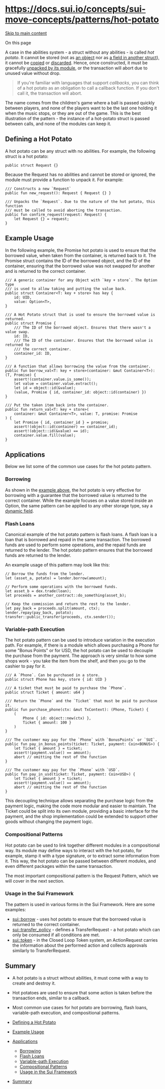 # https://docs.sui.io/concepts/sui-move-concepts/patterns/hot-potato

[Skip to main content](https://move-book.com/programmability/hot-potato-pattern/#__docusaurus_skipToContent_fallback)

On this page

A case in the abilities system - a struct without any abilities - is called _hot potato_. It cannot
be stored (not as [an object](https://move-book.com/storage/key-ability) nor as
[a field in another struct](https://move-book.com/storage/store-ability)), it cannot be
[copied](https://move-book.com/move-basics/copy-ability) or [discarded](https://move-book.com/move-basics/drop-ability). Hence, once
constructed, it must be gracefully [unpacked by its module](https://move-book.com/move-basics/struct), or the
transaction will abort due to unused value without drop.

> If you're familiar with languages that support _callbacks_, you can think of a hot potato as an
> obligation to call a callback function. If you don't call it, the transaction will abort.

The name comes from the children's game where a ball is passed quickly between players, and none of
the players want to be the last one holding it when the music stops, or they are out of the game.
This is the best illustration of the pattern - the instance of a hot-potato struct is passed between
calls, and none of the modules can keep it.

## Defining a Hot Potato [​](https://move-book.com/programmability/hot-potato-pattern/\#defining-a-hot-potato "Direct link to Defining a Hot Potato")

A hot potato can be any struct with no abilities. For example, the following struct is a hot potato:

```codeBlockLines_bu_M
public struct Request {}

```

Because the Request has no abilities and cannot be stored or ignored, the module must provide a
function to unpack it. For example:

```codeBlockLines_bu_M
/// Constructs a new `Request`
public fun new_request(): Request { Request {} }

/// Unpacks the `Request`. Due to the nature of the hot potato, this function
/// must be called to avoid aborting the transaction.
public fun confirm_request(request: Request) {
    let Request {} = request;
}

```

## Example Usage [​](https://move-book.com/programmability/hot-potato-pattern/\#example-usage "Direct link to Example Usage")

In the following example, the Promise hot potato is used to ensure that the borrowed value, when
taken from the container, is returned back to it. The Promise struct contains the ID of the
borrowed object, and the ID of the container, ensuring that the borrowed value was not swapped for
another and is returned to the correct container.

```codeBlockLines_bu_M
/// A generic container for any Object with `key + store`. The Option type
/// is used to allow taking and putting the value back.
public struct Container<T: key + store> has key {
    id: UID,
    value: Option<T>,
}

/// A Hot Potato struct that is used to ensure the borrowed value is returned.
public struct Promise {
    /// The ID of the borrowed object. Ensures that there wasn't a value swap.
    id: ID,
    /// The ID of the container. Ensures that the borrowed value is returned to
    /// the correct container.
    container_id: ID,
}

/// A function that allows borrowing the value from the container.
public fun borrow_val<T: key + store>(container: &mut Container<T>): (T, Promise) {
    assert!(container.value.is_some());
    let value = container.value.extract();
    let id = object::id(&value);
    (value, Promise { id, container_id: object::id(container) })
}

/// Put the taken item back into the container.
public fun return_val<T: key + store>(
    container: &mut Container<T>, value: T, promise: Promise
) {
    let Promise { id, container_id } = promise;
    assert!(object::id(container) == container_id);
    assert!(object::id(&value) == id);
    container.value.fill(value);
}

```

## Applications [​](https://move-book.com/programmability/hot-potato-pattern/\#applications "Direct link to Applications")

Below we list some of the common use cases for the hot potato pattern.

### Borrowing [​](https://move-book.com/programmability/hot-potato-pattern/\#borrowing "Direct link to Borrowing")

As shown in the [example above](https://move-book.com/programmability/hot-potato-pattern/#example-usage), the hot potato is very effective for borrowing with
a guarantee that the borrowed value is returned to the correct container. While the example focuses
on a value stored inside an Option, the same pattern can be applied to any other storage type, say
a [dynamic field](https://move-book.com/programmability/dynamic-fields).

### Flash Loans [​](https://move-book.com/programmability/hot-potato-pattern/\#flash-loans "Direct link to Flash Loans")

Canonical example of the hot potato pattern is flash loans. A flash loan is a loan that is borrowed
and repaid in the same transaction. The borrowed funds are used to perform some operations, and the
repaid funds are returned to the lender. The hot potato pattern ensures that the borrowed funds are
returned to the lender.

An example usage of this pattern may look like this:

```codeBlockLines_bu_M
// Borrow the funds from the lender.
let (asset_a, potato) = lender.borrow(amount);

// Perform some operations with the borrowed funds.
let asset_b = dex.trade(loan);
let proceeds = another_contract::do_something(asset_b);

// Keep the commission and return the rest to the lender.
let pay_back = proceeds.split(amount, ctx);
lender.repay(pay_back, potato);
transfer::public_transfer(proceeds, ctx.sender());

```

### Variable-path Execution [​](https://move-book.com/programmability/hot-potato-pattern/\#variable-path-execution "Direct link to Variable-path Execution")

The hot potato pattern can be used to introduce variation in the execution path. For example, if
there is a module which allows purchasing a Phone for some "Bonus Points" or for USD, the hot
potato can be used to decouple the purchase from the payment. The approach is very similar to how
some shops work - you take the item from the shelf, and then you go to the cashier to pay for it.

```codeBlockLines_bu_M
/// A `Phone`. Can be purchased in a store.
public struct Phone has key, store { id: UID }

/// A ticket that must be paid to purchase the `Phone`.
public struct Ticket { amount: u64 }

/// Return the `Phone` and the `Ticket` that must be paid to purchase it.
public fun purchase_phone(ctx: &mut TxContext): (Phone, Ticket) {
    (
        Phone { id: object::new(ctx) },
        Ticket { amount: 100 }
    )
}

/// The customer may pay for the `Phone` with `BonusPoints` or `SUI`.
public fun pay_in_bonus_points(ticket: Ticket, payment: Coin<BONUS>) {
    let Ticket { amount } = ticket;
    assert!(payment.value() == amount);
    abort // omitting the rest of the function
}

/// The customer may pay for the `Phone` with `USD`.
public fun pay_in_usd(ticket: Ticket, payment: Coin<USD>) {
    let Ticket { amount } = ticket;
    assert!(payment.value() == amount);
    abort // omitting the rest of the function
}

```

This decoupling technique allows separating the purchase logic from the payment logic, making the
code more modular and easier to maintain. The Ticket could be split into its own module, providing
a basic interface for the payment, and the shop implementation could be extended to support other
goods without changing the payment logic.

### Compositional Patterns [​](https://move-book.com/programmability/hot-potato-pattern/\#compositional-patterns "Direct link to Compositional Patterns")

Hot potato can be used to link together different modules in a compositional way. Its module may
define ways to interact with the hot potato, for example, stamp it with a type signature, or to
extract some information from it. This way, the hot potato can be passed between different modules,
and even different packages within the same transaction.

The most important compositional pattern is the Request Pattern, which we will cover in the next
section.

### Usage in the Sui Framework [​](https://move-book.com/programmability/hot-potato-pattern/\#usage-in-the-sui-framework "Direct link to Usage in the Sui Framework")

The pattern is used in various forms in the Sui Framework. Here are some examples:

- [sui::borrow](https://docs.sui.io/references/framework/sui-framework/borrow) \- uses hot potato to ensure that the borrowed value is returned to
the correct container.
- [sui::transfer\_policy](https://docs.sui.io/references/framework/sui-framework/transfer_policy) \- defines a TransferRequest \- a hot potato
which can only be consumed if all conditions are met.
- [sui::token](https://docs.sui.io/references/framework/sui-framework/token) \- in the Closed Loop Token system, an ActionRequest carries the
information about the performed action and collects approvals similarly to TransferRequest.

## Summary [​](https://move-book.com/programmability/hot-potato-pattern/\#summary "Direct link to Summary")

- A hot potato is a struct without abilities, it must come with a way to create and destroy it.
- Hot potatoes are used to ensure that some action is taken before the transaction ends, similar to
a callback.
- Most common use cases for hot potato are borrowing, flash loans, variable-path execution, and
compositional patterns.

- [Defining a Hot Potato](https://move-book.com/programmability/hot-potato-pattern/#defining-a-hot-potato)
- [Example Usage](https://move-book.com/programmability/hot-potato-pattern/#example-usage)
- [Applications](https://move-book.com/programmability/hot-potato-pattern/#applications)
  - [Borrowing](https://move-book.com/programmability/hot-potato-pattern/#borrowing)
  - [Flash Loans](https://move-book.com/programmability/hot-potato-pattern/#flash-loans)
  - [Variable-path Execution](https://move-book.com/programmability/hot-potato-pattern/#variable-path-execution)
  - [Compositional Patterns](https://move-book.com/programmability/hot-potato-pattern/#compositional-patterns)
  - [Usage in the Sui Framework](https://move-book.com/programmability/hot-potato-pattern/#usage-in-the-sui-framework)
- [Summary](https://move-book.com/programmability/hot-potato-pattern/#summary)